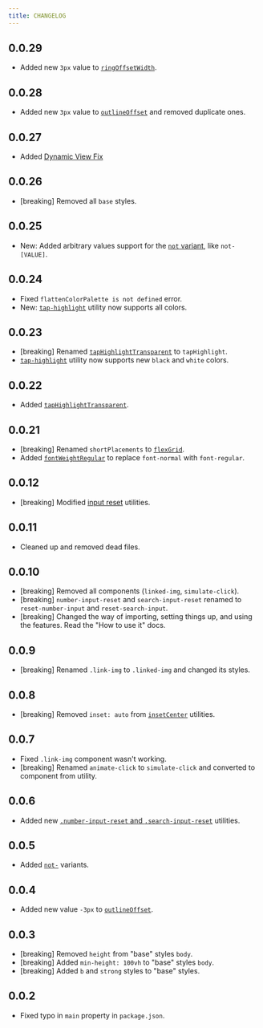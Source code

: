 ```yaml
---
title: CHANGELOG
---
```


## 0.0.29

- Added new `3px` value to [`ringOffsetWidth`](/docs/tailwindcss-addons/presets).

## 0.0.28

- Added new `3px` value to [`outlineOffset`](/docs/tailwindcss-addons/presets) and removed duplicate ones.

## 0.0.27

- Added [Dynamic View Fix](/docs/tailwindcss-addons/dynamic-view-fix)

## 0.0.26

- [breaking] Removed all `base` styles.

## 0.0.25

- New: Added arbitrary values support for the [`not` variant](/docs/tailwindcss-addons/not-variants), like `not-[VALUE]`.

## 0.0.24

- Fixed `flattenColorPalette is not defined` error.
- New: [`tap-highlight`](/docs/tailwindcss-addons/tap-highlight) utility now supports all colors.

## 0.0.23

- [breaking] Renamed [`tapHighlightTransparent`](/docs/tailwindcss-addons/tap-highlight) to `tapHighlight`.
- [`tap-highlight`](/docs/tailwindcss-addons/tap-highlight) utility now supports new `black` and `white` colors.

## 0.0.22

- Added [`tapHighlightTransparent`](/docs/tailwindcss-addons/tap-highlight).

## 0.0.21

- [breaking] Renamed `shortPlacements` to [`flexGrid`](/docs/tailwindcss-addons/flex-grid).
- Added [`fontWeightRegular`](/docs/tailwindcss-addons/font-weight-regular) to replace `font-normal` with `font-regular`.

## 0.0.12

- [breaking] Modified [input reset](/docs/tailwindcss-addons/input-resets) utilities.

## 0.0.11

- Cleaned up and removed dead files.

## 0.0.10

- [breaking] Removed all components (`linked-img`, `simulate-click`).
- [breaking] `number-input-reset` and `search-input-reset` renamed to `reset-number-input` and `reset-search-input`.
- [breaking] Changed the way of importing, setting things up, and using the features. Read the "How to use it" docs.

## 0.0.9

- [breaking] Renamed `.link-img` to `.linked-img` and changed its styles.

## 0.0.8

- [breaking] Removed `inset: auto` from [`insetCenter`](/docs/tailwindcss-addons/inset) utilities.

## 0.0.7

- Fixed `.link-img` component wasn't working.
- [breaking] Renamed `animate-click` to `simulate-click` and converted to component from utility.

## 0.0.6

- Added new [`.number-input-reset` and `.search-input-reset`](/docs/tailwindcss-addons/input-resets) utilities.

## 0.0.5

- Added [`not-`](/docs/tailwindcss-addons/not-variants) variants.

## 0.0.4

- Added new value `-3px` to [`outlineOffset`](/docs/tailwindcss-addons/presets).

## 0.0.3

- [breaking] Removed `height` from "base" styles `body`.
- [breaking] Added `min-height: 100vh` to "base" styles `body`.
- [breaking] Added `b` and `strong` styles to "base" styles.

## 0.0.2

- Fixed typo in `main` property in `package.json`.
